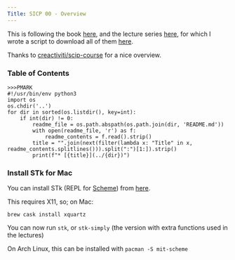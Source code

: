 ```yaml
---
Title: SICP 00 - Overview
---
```


This is following the book [here](https://github.com/sarabander/sicp-pdf), and the lecture series [here](https://archive.org/details/ucberkeley-webcast-PL3E89002AA9B9879E?sort=titleSorter), for which I wrote a script to download all of them [here](https://gist.github.com/seanbreckenridge/44854575b03e7f643b19bf40cf7e21bd).

Thanks to [creactiviti/scip-course](https://github.com/creactiviti/sicp-course) for a nice overview.

### Table of Contents

```
>>>PMARK
#!/usr/bin/env python3
import os
os.chdir('..')
for dir in sorted(os.listdir(), key=int):
    if int(dir) != 0:
        readme_file = os.path.abspath(os.path.join(dir, 'README.md'))
        with open(readme_file, 'r') as f:
            readme_contents = f.read().strip()
        title = "".join(next(filter(lambda x: "Title" in x, readme_contents.splitlines())).split(":")[1:]).strip()
        print(f"* [{title}](../{dir})")
```

### Install STk for Mac

You can install STk (REPL for [Scheme](https://en.wikipedia.org/wiki/Scheme_(programming_language))) from [here](https://inst.eecs.berkeley.edu/~scheme/precompiled/OSX/).

This requires X11, so; on Mac:

`brew cask install xquartz`

You can now run `stk`, or `stk-simply` (the version with extra functions used in the lectures)

On Arch Linux, this can be installed with `pacman -S mit-scheme`

